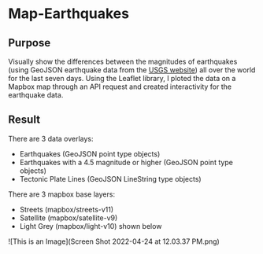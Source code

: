 # Map-Earthquakes

## Purpose
Visually show the differences between the magnitudes of earthquakes (using GeoJSON earthquake data from the [USGS website](https://earthquake.usgs.gov/earthquakes/feed/v1.0/geojson.php)) all over the world for the last seven days. Using the Leaflet library, I ploted the data on a Mapbox map through an API request and created interactivity for the earthquake data.

## Result
There are 3 data overlays: 
- Earthquakes (GeoJSON point type objects)
- Earthquakes with a 4.5 magnitude or higher (GeoJSON point type objects)
- Tectonic Plate Lines (GeoJSON LineString type objects)

There are 3 mapbox base layers:
- Streets (mapbox/streets-v11)
- Satellite (mapbox/satellite-v9)
- Light Grey (mapbox/light-v10) shown below

![This is an Image](Screen Shot 2022-04-24 at 12.03.37 PM.png)
